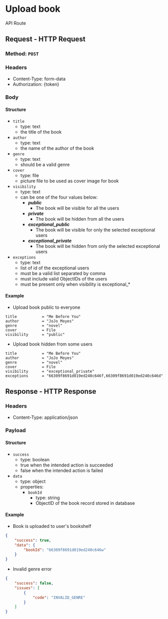 # Upload book
API Route

## Request - HTTP Request
### Method: `POST`
### Headers
- Content-Type: form-data
- Authorization: {token}
### Body
#### Structure
- `title`
  - type: text
  - the title of the book
- `author`
  - type: text
  - the name of the author of the book
- `genre`
  - type: text
  - should be a valid genre
- `cover`
  - type: file
  - picture file to be used as cover image for book
- `visibility`
  - type: text
  - can be one of the four values below:
    - ***public***
      - The book will be visible for all the users
    - ***private***
      - The book will be hidden from all the users
    - ***exceptional_public***
      - The book will be visible for only the selected exceptional users
    - ***exceptional_private***
      - The book will be hidden from only the selected exceptional users
- `exceptions`
  - type: text
  - list of id of the exceptional users
  - must be a valid list separated by comma
  - must include valid ObjectIDs of the users
  - must be present only when visibility is exceptional_*
#### Example
- Upload book public to everyone
```form-data
title           = "Me Before You"
author          = "JoJo Moyes"
genre           = "novel"
cover           = File
visibility      = "public"
```
- Upload book hidden from some users
```form-data
title           = "Me Before You"
author          = "JoJo Moyes"
genre           = "novel"
cover           = File
visibility      = "exceptional_private"
exceptions      = "66309f8691d019ed240c646f,66309f8691d019ed240c646d"
```

## Response - HTTP Response
### Headers
- Content-Type: application/json
### Payload
#### Structure
- `success`
  - type: boolean
  - true when the intended action is succeeded
  - false when the intended action is failed
- `data`
  - type: object
  - properties:
    - `bookId`
      - type: string
      - ObjectID of the book record stored in database
#### Example
- Book is uploaded to user's bookshelf
```json
{
    "success": true,
    "data": {
        "bookId": "66309f8691d019ed240c646w"
    }
}
```
- Invalid genre error
```json
{
    "success": false,
    "issues": [
        {
            "code": "INVALID_GENRE"
        }
    ]
}
```